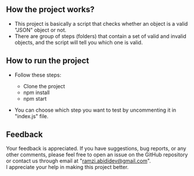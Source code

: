 ## How the project works?
- This project is basically a script that checks whether an object is a valid "JSON" object or not.
- There are group of steps (folders) that contain a set of valid and invalid objects, and the script will tell you which one is valid.

## How to run the project
- Follow these steps:
  - Clone the project
  - npm install
  - npm start

- You can choose which step you want to test by uncommenting it in "index.js" file.

## Feedback
Your feedback is appreciated. If you have suggestions, bug reports, or any other comments, please feel free to open an issue on the GitHub repository or contact us through email at "ramzi.abididev@gmail.com". <br />
I appreciate your help in making this project better.
